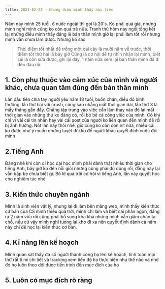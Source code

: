 ```yaml
---
title: 2021-02-22 - Những điều mình thấy hối tiếc
---
```

Năm nay mình 25 tuổi, ở nước ngoài thì gọi là 20's. Ko phải quá già, nhưng mình nghĩ mình cũng ko còn quá trẻ nữa. Tranh thủ hôm nay ngồi tổng kết lại những điều mình thấy
đáng lẽ bản thân mình giờ lại phải làm tốt rồi nhưng mình vẫn chưa làm được. Nhưng ko sao
> Thời điểm tốt nhất để trồng một cái cây là mười năm về trước, thời điểm tốt thứ hai là bây giờ
Cũng là cơ hội để tự nhìn nhận lại mình, biết sai là còn sửa được, ghi lại đây, 1 năm nữa xem lại bản thân mình đã đi đến đâu rồi

## 1. Còn phụ thuộc vào cảm xúc của mình và người khác, chưa quan tâm đúng đến bản thân mình
Lần đầu tiên chia tay người yêu năm 18 tuổi, buổn chán, điều đó bình thường, lần thứ hai với crush, cũng sao nhẵng mất thời gian dài, lần thứ 3 là mấy tháng gần đấy.
Chẳng tập trung vào việc cần làm thay vào đó lại mất thời gian vào những thứ ko đáng có, rồi bỏ bê cả công việc của mình. Có khi chỉ vì vài cái tin nhắn hay vài cái post
của người ko liên quan đến mình để rồi bị ảnh hưởng. Nốt lần này thôi nhé, giờ cũng ko còn con nít nữa, nhiều cái ko được như ý muốn nhưng tuyệt đối ko để người khác
quyết định cuộc đời mình

## 2.Tiếng Anh
Đáng nhẽ khi còn đi học đại học mình phải dành thật nhiều thời gian cho tiếng Anh, bây giờ ko đến nỗi giỏi nhưng cũng phải đủ dùng rồi, đằng này lại vẫn bập bẹ chưa biết gì.
Bỏ lờ quá trời cơ hội vì tiếng Anh, lần này quyết học cho nghiêm túc nhé

## 3. Kiến thức chuyên ngành
Mình là sinh viên vật lý, nhưng lại đi làm bên mảng web, mình thấy kiến thức cơ bản của CS mình thiếu quá trời, mình chỉ làm và biết cái phần ngọn, đáng ra 2 năm vừa rồi
cũng phải bổ sung kha khá nhưng mình vẫn giậm chân tại chỗ, nếu cứ vậy mình nghĩ tương lại khó đi xa nên quyết định dành cả năm này chỉ để học lại kiến thức cơ bản.

## 4. Kĩ năng lên kế hoạch
Mình quan sát thấy đa số người thành công họ lên kế hoạch, tính toán mọi thứ rất tỉ mỉ chi tiết và tracking xem tiến độ họ thực hiện như thế nào và nhờ đó họ luôn theo dõi được tiến
trình đến mục đích của họ

## 5. Luôn có mục đích rõ ràng
